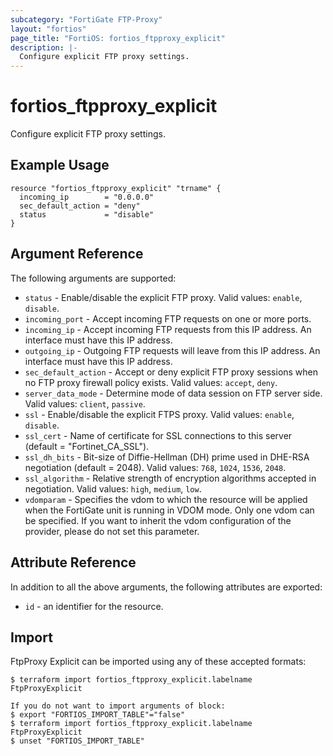 ```yaml
---
subcategory: "FortiGate FTP-Proxy"
layout: "fortios"
page_title: "FortiOS: fortios_ftpproxy_explicit"
description: |-
  Configure explicit FTP proxy settings.
---
```


# fortios_ftpproxy_explicit
Configure explicit FTP proxy settings.

## Example Usage

```hcl
resource "fortios_ftpproxy_explicit" "trname" {
  incoming_ip        = "0.0.0.0"
  sec_default_action = "deny"
  status             = "disable"
}
```

## Argument Reference

The following arguments are supported:

* `status` - Enable/disable the explicit FTP proxy. Valid values: `enable`, `disable`.
* `incoming_port` - Accept incoming FTP requests on one or more ports.
* `incoming_ip` - Accept incoming FTP requests from this IP address. An interface must have this IP address.
* `outgoing_ip` - Outgoing FTP requests will leave from this IP address. An interface must have this IP address.
* `sec_default_action` - Accept or deny explicit FTP proxy sessions when no FTP proxy firewall policy exists. Valid values: `accept`, `deny`.
* `server_data_mode` - Determine mode of data session on FTP server side. Valid values: `client`, `passive`.
* `ssl` - Enable/disable the explicit FTPS proxy. Valid values: `enable`, `disable`.
* `ssl_cert` - Name of certificate for SSL connections to this server (default = "Fortinet_CA_SSL").
* `ssl_dh_bits` - Bit-size of Diffie-Hellman (DH) prime used in DHE-RSA negotiation (default = 2048). Valid values: `768`, `1024`, `1536`, `2048`.
* `ssl_algorithm` - Relative strength of encryption algorithms accepted in negotiation. Valid values: `high`, `medium`, `low`.
* `vdomparam` - Specifies the vdom to which the resource will be applied when the FortiGate unit is running in VDOM mode. Only one vdom can be specified. If you want to inherit the vdom configuration of the provider, please do not set this parameter.


## Attribute Reference

In addition to all the above arguments, the following attributes are exported:
* `id` - an identifier for the resource.

## Import

FtpProxy Explicit can be imported using any of these accepted formats:
```
$ terraform import fortios_ftpproxy_explicit.labelname FtpProxyExplicit

If you do not want to import arguments of block:
$ export "FORTIOS_IMPORT_TABLE"="false"
$ terraform import fortios_ftpproxy_explicit.labelname FtpProxyExplicit
$ unset "FORTIOS_IMPORT_TABLE"
```
